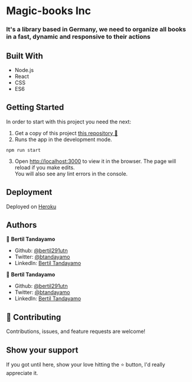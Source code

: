 # Magic-books Inc

### It's a library based in Germany, we need to organize all books in a fast, dynamic and responsive to their actions

<!-- [<div align="center"><img src="https://cdn.filestackcontent.com/5yWSAa6fS8SOwVZBOSad" alt="image" width="400" /></div>](https://calculator-apk.herokuapp.com/)

*Click on the image to go to live demo* -->

## Built With 

- Node.js
- React
- CSS
- ES6

## Getting Started

In order to start with this project you need the next:

1. Get a copy of this project [this repository :blue_book:](https://github.com/JayKowski/bookstore-cms.git)
2. Runs the app in the development mode.<br />
  ```
  npm run start
  ```
3. Open [http://localhost:3000](http://localhost:3000) to view it in the browser.
  The page will reload if you make edits.<br />
  You will also see any lint errors in the console.


## Deployment

Deployed on [Heroku](https://www.heroku.com/)  


## Authors

👤 **Bertil Tandayamo**

- Github: [@bertil291utn](https://github.com/bertil291utn)
- Twitter: [@btandayamo](https://twitter.com/batandayamo)
- LinkedIn: [Bertil Tandayamo](http://bit.ly/bertil_linkedin)

👤 **Bertil Tandayamo**

- Github: [@bertil291utn](https://github.com/bertil291utn)
- Twitter: [@btandayamo](https://twitter.com/batandayamo)
- LinkedIn: [Bertil Tandayamo](http://bit.ly/bertil_linkedin)




## 🤝 Contributing

Contributions, issues, and feature requests are welcome!

## Show your support

If you got until here, show your love hitting the ⭐️ button, I'd really appreciate it.

